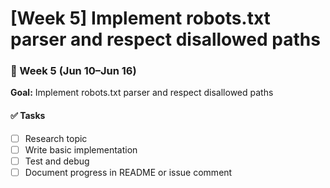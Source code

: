# [Week 5] Implement robots.txt parser and respect disallowed paths

### 📅 Week 5 (Jun 10–Jun 16)

**Goal:** Implement robots.txt parser and respect disallowed paths

#### ✅ Tasks
- [ ] Research topic
- [ ] Write basic implementation
- [ ] Test and debug
- [ ] Document progress in README or issue comment
